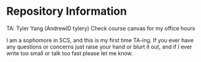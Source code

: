 # Repository Information
TA: Tyler Yang (AndrewID tylery)
Check course canvas for my office hours

I am a sophomore in SCS, and this is my first time TA-ing. If you ever have any questions or concerns just raise your hand or blurt it out, and if I ever write too small or talk too fast please let me know. 
